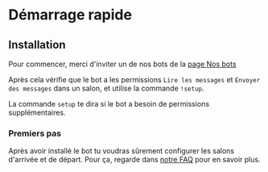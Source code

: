 # Démarrage rapide

## Installation

Pour commencer, merci d'inviter un de nos bots de la [page Nos bots](./our-bots)

Après cela vérifie que le bot a les permissions `Lire les messages` et `Envoyer des messages` dans un salon, et utilise la commande `!setup`.

La commande `setup` te dira si le bot a besoin de permissions supplémentaires.

### Premiers pas

Après avoir installé le bot tu voudras sûrement configurer les salons d'arrivée et de départ. Pour ça, regarde dans [notre FAQ](./faq) pour en savoir plus.
